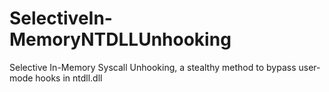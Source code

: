 # SelectiveIn-MemoryNTDLLUnhooking
Selective In-Memory Syscall Unhooking, a stealthy method to bypass user-mode hooks in ntdll.dll

